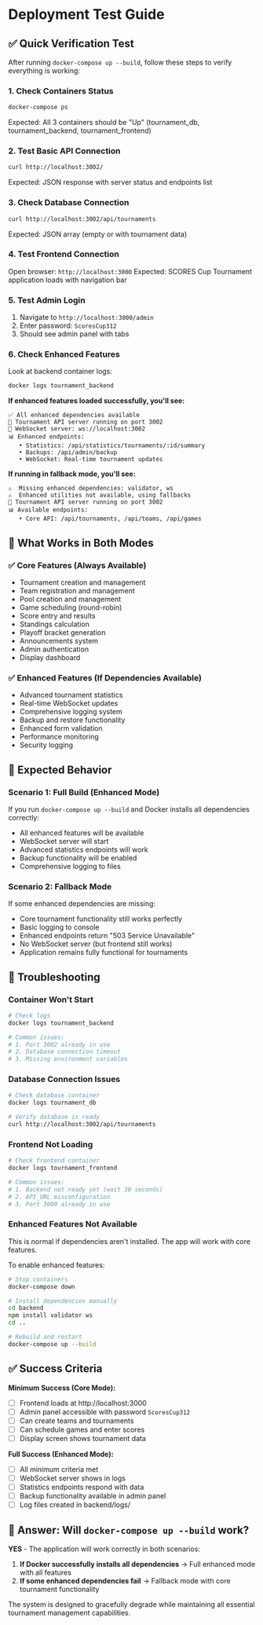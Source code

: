 # Deployment Test Guide

## ✅ Quick Verification Test

After running `docker-compose up --build`, follow these steps to verify everything is working:

### 1. **Check Containers Status**
```bash
docker-compose ps
```
Expected: All 3 containers should be "Up" (tournament_db, tournament_backend, tournament_frontend)

### 2. **Test Basic API Connection**
```bash
curl http://localhost:3002/
```
Expected: JSON response with server status and endpoints list

### 3. **Check Database Connection**
```bash
curl http://localhost:3002/api/tournaments
```
Expected: JSON array (empty or with tournament data)

### 4. **Test Frontend Connection**
Open browser: `http://localhost:3000`
Expected: SCORES Cup Tournament application loads with navigation bar

### 5. **Test Admin Login**
1. Navigate to `http://localhost:3000/admin`
2. Enter password: `ScoresCup312`
3. Should see admin panel with tabs

### 6. **Check Enhanced Features**
Look at backend container logs:
```bash
docker logs tournament_backend
```

**If enhanced features loaded successfully, you'll see:**
```
✅ All enhanced dependencies available
🚀 Tournament API server running on port 3002
🔌 WebSocket server: ws://localhost:3002  
📊 Enhanced endpoints:
   • Statistics: /api/statistics/tournaments/:id/summary
   • Backups: /api/admin/backup
   • WebSocket: Real-time tournament updates
```

**If running in fallback mode, you'll see:**
```
⚠️  Missing enhanced dependencies: validator, ws
⚠️  Enhanced utilities not available, using fallbacks
🚀 Tournament API server running on port 3002
📊 Available endpoints:
   • Core API: /api/tournaments, /api/teams, /api/games
```

## 🔧 What Works in Both Modes

### ✅ **Core Features (Always Available)**
- Tournament creation and management
- Team registration and management
- Pool creation and management
- Game scheduling (round-robin)
- Score entry and results
- Standings calculation
- Playoff bracket generation
- Announcements system
- Admin authentication
- Display dashboard

### ✅ **Enhanced Features (If Dependencies Available)**
- Advanced tournament statistics
- Real-time WebSocket updates
- Comprehensive logging system
- Backup and restore functionality
- Enhanced form validation
- Performance monitoring
- Security logging

## 🚀 Expected Behavior

### **Scenario 1: Full Build (Enhanced Mode)**
If you run `docker-compose up --build` and Docker installs all dependencies correctly:
- All enhanced features will be available
- WebSocket server will start
- Advanced statistics endpoints will work
- Backup functionality will be enabled
- Comprehensive logging to files

### **Scenario 2: Fallback Mode**
If some enhanced dependencies are missing:
- Core tournament functionality still works perfectly
- Basic logging to console
- Enhanced endpoints return "503 Service Unavailable" 
- No WebSocket server (but frontend still works)
- Application remains fully functional for tournaments

## 🐛 Troubleshooting

### **Container Won't Start**
```bash
# Check logs
docker logs tournament_backend

# Common issues:
# 1. Port 3002 already in use
# 2. Database connection timeout
# 3. Missing environment variables
```

### **Database Connection Issues**
```bash
# Check database container
docker logs tournament_db

# Verify database is ready
curl http://localhost:3002/api/tournaments
```

### **Frontend Not Loading**
```bash
# Check frontend container
docker logs tournament_frontend

# Common issues:
# 1. Backend not ready yet (wait 30 seconds)
# 2. API_URL misconfiguration
# 3. Port 3000 already in use
```

### **Enhanced Features Not Available**
This is normal if dependencies aren't installed. The app will work with core features.

To enable enhanced features:
```bash
# Stop containers
docker-compose down

# Install dependencies manually
cd backend
npm install validator ws
cd ..

# Rebuild and restart
docker-compose up --build
```

## ✅ Success Criteria

**Minimum Success (Core Mode):**
- [ ] Frontend loads at http://localhost:3000
- [ ] Admin panel accessible with password `ScoresCup312`
- [ ] Can create teams and tournaments
- [ ] Can schedule games and enter scores
- [ ] Display screen shows tournament data

**Full Success (Enhanced Mode):**
- [ ] All minimum criteria met
- [ ] WebSocket server shows in logs
- [ ] Statistics endpoints respond with data
- [ ] Backup functionality available in admin panel
- [ ] Log files created in backend/logs/

## 🎯 Answer: Will `docker-compose up --build` work?

**YES** - The application will work correctly in both scenarios:

1. **If Docker successfully installs all dependencies** → Full enhanced mode with all features
2. **If some enhanced dependencies fail** → Fallback mode with core tournament functionality

The system is designed to gracefully degrade while maintaining all essential tournament management capabilities.